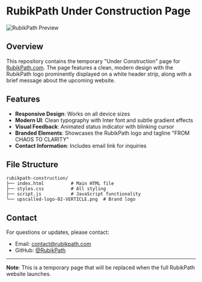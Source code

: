 # RubikPath Under Construction Page

![RubikPath Preview](https://RubikPath.com)

## Overview

This repository contains the temporary "Under Construction" page for [RubikPath.com](https://rubikpath.com). The page features a clean, modern design with the RubikPath logo prominently displayed on a white header strip, along with a brief message about the upcoming website.

## Features

- **Responsive Design**: Works on all device sizes
- **Modern UI**: Clean typography with Inter font and subtle gradient effects
- **Visual Feedback**: Animated status indicator with blinking cursor
- **Branded Elements**: Showcases the RubikPath logo and tagline "FROM CHAOS TO CLARITY"
- **Contact Information**: Includes email link for inquiries

## File Structure

```
rubikpath-construction/
├── index.html          # Main HTML file
├── styles.css          # All styling
├── script.js           # JavaScript functionality
└── upscalled-logo-02-VERTICLE.png  # Brand logo
```



## Contact

For questions or updates, please contact:
- Email: contact@rubikpath.com
- GitHub: [@RubikPath](https://github.com/RubikPath)

---

**Note**: This is a temporary page that will be replaced when the full RubikPath website launches.